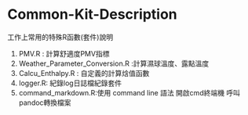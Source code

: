 # Common-Kit-Description
工作上常用的特殊R函數(套件)說明

1. PMV.R : 計算舒適度PMV指標
2. Weather_Parameter_Conversion.R :計算濕球溫度、露點溫度
3. Calcu_Enthalpy.R : 自定義的計算焓值函數
4. logger.R: 紀錄log日誌檔紀錄套件
5. command_markdown.R:使用 command line 語法 開啟cmd終端機 呼叫 pandoc轉換檔案
